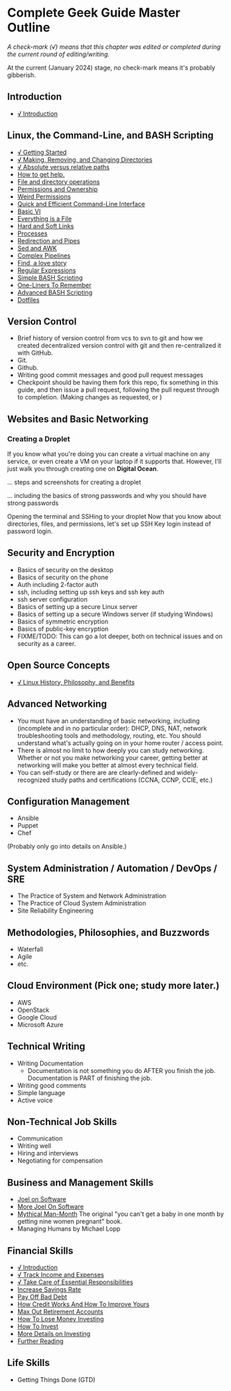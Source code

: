 # Complete Geek Guide Master Outline

*A check-mark (√) means that this chapter was edited or completed during the current round of editing/writing.*

At the current (January 2024) stage, no check-mark means it's probably gibberish.

## Introduction

* [√ Introduction](../README.md)

## Linux, the Command-Line, and BASH Scripting

* [√ Getting Started](./linux-basics/getting-started.md)
* [√ Making, Removing, and Changing Directories](./linux-basics/directories.md)
* [√ Absolute versus relative paths](./linux-basics/absolute-vs-relative-paths.md)
* [How to get help.](./linux-basics/getting-help.md)
* [File and directory operations](./linux-basics/file-and-directory-operations.md)
* [Permissions and Ownership](./linux-basics/permissions-and-ownership.md)
* [Weird Permissions](./linux-basics/weird-permissions.md)
* [Quick and Efficient Command-Line Interface](./linux-basics/quick-and-efficient-cli.md)
* [Basic VI](./linux-basics/basic-vim.md)
* [Everything is a File](./linux-basics/everything-is-a-file.md)
* [Hard and Soft Links](./linux-basics/hard-and-soft-links.md)
* [Processes](./linux-basics/processes.md)
* [Redirection and Pipes](./linux-basics/redirection-and-pipes.md)
* [Sed and AWK](./linux-basics/sed-and-awk.md)
* [Complex Pipelines](./linux-basics/complex-pipelines.md)
* [Find, a love story](./linux-basics/find-a-love-story.md)
* [Regular Expressions](./linux-basics/regular-expressions.md)
* [Simple BASH Scripting](./linux-basics/simple-bash-scripting.md)
* [One-Liners To Remember](./linux-basics/one-liners-to-rememeber.md)
* [Advanced BASH Scripting](./linux-basics/advanced-bash-scripting.md)
* [Dotfiles](./linux-basics/dotfiles.md)

## Version Control

* Brief history of version control from vcs to svn to git and how we created decentralized version control with git and then re-centralized it with GitHub.
* Git.
* Github.
* Writing good commit messages and good pull request messages
* Checkpoint should be having them fork this repo, fix something in this guide, and then issue a pull request, following the pull request through to completion. (Making changes as requested, or )

## Websites and Basic Networking

### Creating a Droplet

If you know what you're doing you can create a virtual machine on any service, or even create a VM on your laptop if it supports that. However, I'll just walk you through creating one on **Digital Ocean**.

... steps and screenshots for creating a droplet

... including the basics of strong passwords and why you should have strong passwords

Opening the terminal and SSHing to your droplet
Now that you know about directories, files, and permissions, let's set up SSH Key login instead of password login.

## Security and Encryption

* Basics of security on the desktop
* Basics of security on the phone
* Auth including 2-factor auth
* ssh, including setting up ssh keys and ssh key auth
* ssh server configuration
* Basics of setting up a secure Linux server
* Basics of setting up a secure Windows server (if studying Windows)
* Basics of symmetric encryption
* Basics of public-key encryption
* FIXME/TODO: This can go a lot deeper, both on technical issues and on security as a career.

## Open Source Concepts

* [√ Linux History, Philosophy, and Benefits](./linux-basics/operating-systems-and-history.md)

## Advanced Networking

* You must have an understanding of basic networking, including (incomplete and in no particular order): DHCP, DNS, NAT, network troubleshooting tools and methodology, routing, etc. You should understand what's actually going on in your home router / access point.
* There is almost no limit to how deeply you can study networking. Whether or not you make networking your career, getting better at networking will make you better at almost every technical field.
* You can self-study or there are are clearly-defined and widely-recognized study paths and certifications (CCNA, CCNP, CCIE, etc.)

## Configuration Management

* Ansible
* Puppet
* Chef

(Probably only go into details on Ansible.)

## System Administration / Automation / DevOps / SRE

* The Practice of System and Network Administration
* The Practice of Cloud System Administration
* Site Reliability Engineering

## Methodologies, Philosophies, and Buzzwords

* Waterfall
* Agile
* etc.

## Cloud Environment (Pick one; study more later.)

* AWS
* OpenStack
* Google Cloud
* Microsoft Azure

## Technical Writing

* Writing Documentation
    * Documentation is not something you do AFTER you finish the job. Documentation is PART of finishing the job.
* Writing good comments
* Simple language
* Active voice

## Non-Technical Job Skills

* Communication
* Writing well
* Hiring and interviews
* Negotiating for compensation

## Business and Management Skills

* [Joel on Software](https://www.amazon.com/Joel-Software-Occasionally-Developers-Designers/dp/1590593898)
* [More Joel On Software](https://www.amazon.com/More-Joel-Software-Occasionally-Developers/dp/1430209879)
* [Mythical Man-Month](https://www.amazon.com/Mythical-Man-Month-Software-Engineering-Anniversary/dp/0201835959/ref=sr_1_1?crid=62GZK0EBAMWG) The original "you can't get a baby in one month by getting nine women pregnant" book.
* Managing Humans by Michael Lopp

## Financial Skills

* [√ Introduction](./financial-skills/introduction.md)
* [√ Track Income and Expenses](./financial-skills/track-income-and-expenses.md)
* [√ Take Care of Essential Responsibilities](./financial-skills/essential-responsibilities.md)
* [Increase Savings Rate](./financial-skills/increase-savings-rate.md)
* [Pay Off Bad Debt](./financial-skills/pay-off-bad-debt.md)
* [How Credit Works And How To Improve Yours](./financial-skills/how-credit-works.md)
* [Max Out Retirement Accounts](./financial-skills/max-out-retirement-accounts.md)
* [How To Lose Money Investing](./financial-skills/how-to-lose-money-investing.md)
* [How To Invest](./financial-skills/how-to-invest.md)
* [More Details on Investing](./financial-skills/investing-more-details.md)
* [Further Reading](./financial-skills/further-reading.md)

## Life Skills

* Getting Things Done (GTD)
